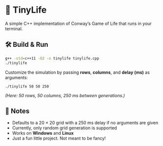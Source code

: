 # 🧬 TinyLife

A simple C++ implementation of Conway’s Game of Life that runs in your terminal.

## 🛠 Build & Run

```bash
g++ -std=c++11 -O2 -o tinylife tinylife.cpp
./tinylife
```

Customize the simulation by passing **rows**, **columns**, and **delay (ms)** as arguments:

```bash
./tinylife 50 50 250
```

_(Here: 50 rows, 50 columns, 250 ms between generations.)_

## 📝 Notes

* Defaults to a 20 × 20 grid with a 250 ms delay if no arguments are given
* Currently, only random grid generation is supported
* Works on **Windows** and **Linux**
* Just a fun little project. Not meant to be fancy!
